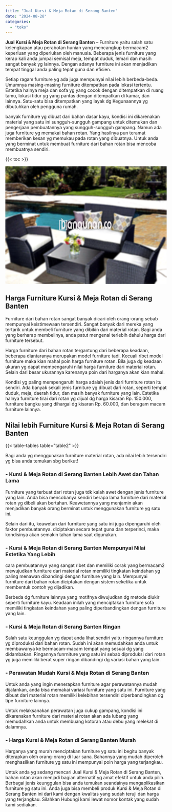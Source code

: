 ```yaml
---
title: "Jual Kursi & Meja Rotan di Serang Banten"
date: "2024-08-28"
categories: 
  - "toko"
---
```


**Jual Kursi & Meja Rotan di Serang Banten** – Furniture yaitu salah satu kelengkapan atau perabotan hunian yang mencangkup bermacam2 keperluan yang diperlukan oleh manusia. Beberapa jenis furniture yang kerap kali anda jumpai semisal meja, tempat duduk, lemari dan masih sangat banyak yg lainnya. Dengan adanya furniture ini akan menjadikan tempat tinggal anda paling tepat guna dan efisien.

Setiap ragam furniture yg ada juga mempunyai nilai lebih berbeda-beda. Umumnya masing-masing furniture ditempatkan pada lokasi tertentu. Estetika halnya meja dan sofa yg yang cocok dengan ditempatkan di ruang tamu, lokasi tidur yg yang pantas dengan ditempatkan di kamar, dan lainnya. Satu-satu bisa ditempatkan yang layak dg Kegunaannya yg dibutuhkan oleh pengguna rumah.

banyak furniture yg dibuat dari bahan dasar kayu, kondisi ini dikarenakan material yang satu ini sungguh-sungguh gampang untuk ditemukan dan pengerjaan pembuatannya yang sungguh-sungguh gampang. Namun ada juga furniture yg memakai bahan rotan. Yang hasilnya pun teramat memberikan kesan yg memukau pada rotan yang dibuatnya. Untuk anda yang berminat untuk membuat furniture dari bahan rotan bisa mencoba membuatnya sendiri.

{{< toc >}}

![Jual Kursi & Meja Rotan di Serang Banten](/images/kursi-meja-rotan-murah40.png)

## Harga Furniture Kursi & Meja Rotan di Serang Banten

Furniture dari bahan rotan sangat banyak dicari oleh orang-orang sebab mempunyai keistimewaan tersendiri. Sangat banyak dari mereka yang tertarik untuk membeli furniture yang dibikin dari material rotan. Bagi anda yang berharap membelinya, anda patut mengenal terlebih dahulu harga dari furniture tersebut.

Harga furniture dari bahan rotan tergantung dari beberapa keadaan, beberapa diantaranya merupakan model furniture tadi. Kecuali ribet model furniture maka kian mahal poin harga furniture rotan. Bila juga dg keadaan ukuran yg dapat mempengaruhi nilai harga furniture dari material rotan. Selain dari besar ukurannya karenanya poin dari harganya akan kian mahal.

Kondisi yg paling mempengaruhi harga adalah jenis dari furniture rotan itu sendiri. Ada banyak sekali jenis furniture yg dibuat dari rotan, seperti tempat duduk, meja, daerah tidur, dan masih banyak furniture yang lain. Estetika halnya furniture tirai dari rotan yg dijual dg harga kisaran Rp. 150.000, furniture bangku yang dihargai dg kisaran Rp. 60.000, dan beragam macam furniture lainnya.

## Nilai lebih Furniture Kursi & Meja Rotan di Serang Banten

{{< table-tables table="table2" >}}

Bagi anda yg menggunakan furniture material rotan, ada nilai lebih tersendiri yg bisa anda temukan sbg berikut!

### \- Kursi & Meja Rotan di Serang Banten Lebih Awet dan Tahan Lama

Furniture yang terbuat dari rotan juga tdk kalah awet dengan jenis furniture yang lain. Anda bisa mencobanya sendiri berapa lama furniture dari material rotan yg dibeli akan bertahan. Keawetannya yang menjamin akan menjadikan banyak orang berminat untuk menggunakan furniture yg satu ini.

Selain dari itu, keawetan dari furniture yang satu ini juga dipengaruhi oleh faktor pembuatannya. diciptakan secara tepat guna dan terperinci, maka kondisinya akan semakin tahan lama saat digunakan.

### \- Kursi & Meja Rotan di Serang Banten Mempunyai Nilai Estetika Yang Lebih

cara pembuatannya yang sangat ribet dan memiliki corak yang bermacam2 mewujudkan furniture dari material rotan memiliki tingkatan keindahan yg paling menawan dibandingi dengan furniture yang lain. Mempunyai furniture dari bahan rotan diciptakan dengan sistem seketika untuk membentuk contoh yg dijadikan.

Berbeda dg furniture lainnya yang motifnya diwujudkan dg metode diukir seperti furniture kayu. Keadaan inilah yang menciptakan furniture sofa memiliki tingkatan keindahan yang paling diperbandingkan dengan furniture yang lain.

### \- Kursi & Meja Rotan di Serang Banten Ringan

Salah satu keunggulan yg dapat anda lihat sendiri yaitu ringannya furniture yg diproduksi dari bahan rotan. Sudah ini akan memudahkan anda untuk membawanya ke bermacam-macam tempat yang sesuai dg yang didambakan. Ringannya funrniture yang satu ini sebab diproduksi dari rotan yg juga memiliki berat super ringan dibandingi dg variasi bahan yang lain.

### \- Perawatan Mudah Kursi & Meja Rotan di Serang Banten

Untuk anda yang ingin menerapkan furniture agar perawatannya mudah dijalankan, anda bisa memakai variasi furniture yang satu ini. Furniture yang dibuat dari material rotan memiliki kelebihan tersendiri diperbandingkan dg tipe furniture lainnya.

Untuk melaksanakan perawatan juga cukup gampang, kondisi ini dikarenakan furniture dari material rotan akan ada lubang yang memudahkan anda untuk membuang kotoran atau debu yang melekat di dalamnya.

### \- Harga Kursi & Meja Rotan di Serang Banten Murah

Harganya yang murah menciptakan furniture yg satu ini begitu banyak diterapkan oleh orang-orang di luar sana. Bahannya yang mudah diperoleh menghasilkan furniture yg satu ini mempunyai poin harga yang terjangkau.

Untuk anda yg sedang mencari Jual Kursi & Meja Rotan di Serang Banten, bahan rotan akan menjadi bagian alternatif yg amat efektif untuk anda pilih. Berbagai jenis keunggulan bisa anda temukan seandainya mengaplikasikan furniture yg satu ini. Anda juga bisa membeli produk Kursi & Meja Rotan di Serang Banten ini dari kami dengan kwalitas yang sudah teruji dan harga yang terjangkau. Silahkan Hubungi kami lewat nomor kontak yang sudah kami sediakan.
